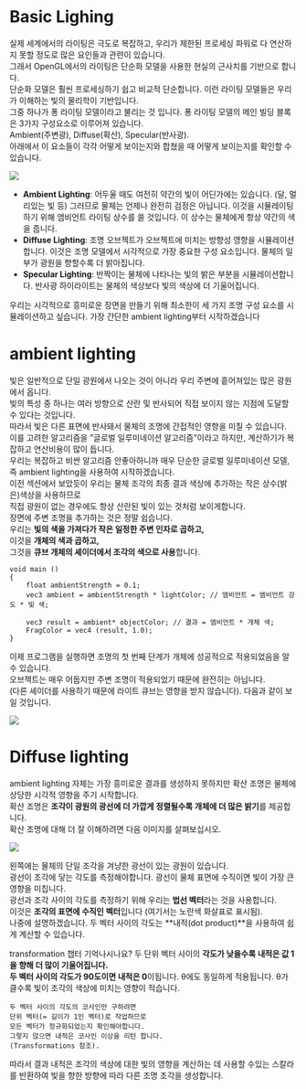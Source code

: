 # Basic Lighing

실제 세계에서의 라이팅은 극도로 복잡하고, 우리가 제한된 프로세싱 파워로 다 연산하지 못할 정도로 많은 요인들과 관련이 있습니다.<br>
그래서 OpenGL에서의 라이팅은 단순화 모델을 사용한 현실의 근사치를 기반으로 합니다.<br>
단순화 모델은 훨씬 프로세싱하기 쉽고 비교적 단순합니다. 이런 라이팅 모델들은 우리가 이해하는 빛의 물리학이 기반입니다.<br>
그중 하나가 퐁 라이팅 모델이라고 불리는 것 입니다. 퐁 라이팅 모델의 메인 빌딩 블록은 3가지 구성요소로 이루어져 있습니다.<br>
Ambient(주변광), Diffuse(확산), Specular(반사광).<br>
아래에서 이 요소들이 각각 어떻게 보이는지와 합쳤을 때 어떻게 보이는지를 확인할 수 있습니다.

![](https://learnopengl.com/img/lighting/basic_lighting_phong.png)

- **Ambient Lighting**: 어두울 때도 여전히 약간의 빛이 어딘가에는 있습니다. (달, 멀리있는 빛 등) 그러므로 물체는 언제나 완전히 검정은 아닙니다. 이것을 시뮬레이팅 하기 위해 앰비언트 라이팅 상수를 쓸 것입니다. 이 상수는 물체에게 항상 약간의 색을 줍니다.
- **Diffuse Lighting**:  조명 오브젝트가 오브젝트에 미치는 방향성 영향을 시뮬레이션합니다. 이것은 조명 모델에서 시각적으로 가장 중요한 구성 요소입니다. 물체의 일부가 광원을 향할수록 더 밝아집니다.
- **Specular Lighting**: 반짝이는 물체에 나타나는 빛의 밝은 부분을 시뮬레이션합니다. 반사광 하이라이트는 물체의 색상보다 빛의 색상에 더 기울어집니다.

우리는 시각적으로 흥미로운 장면을 만들기 위해 최소한이 세 가지 조명 구성 요소를 시뮬레이션하고 싶습니다. 가장 간단한 ambient lighting부터 시작하겠습니다

# ambient lighting

빛은 일반적으로 단일 광원에서 나오는 것이 아니라 우리 주변에 흩어져있는 많은 광원에서 옵니다.<br>
빛의 특성 중 하나는 여러 방향으로 산란 및 반사되어 직접 보이지 않는 지점에 도달할 수 있다는 것입니다.<br>
따라서 빛은 다른 표면에 반사돼서 물체의 조명에 간접적인 영향을 미칠 수 있습니다.<br>
이를 고려한 알고리즘을 ”글로벌 일루미네이션 알고리즘”이라고 하지만, 계산하기가 복잡하고 연산비용이 많이 듭니다.<br>
우리는 복잡하고 비싼 알고리즘 안좋아하니까 매우 단순한 글로벌 일루미네이션 모델,<br>
즉 ambient lighting을 사용하여 시작하겠습니다.<br>
이전 섹션에서 보았듯이 우리는 물체 조각의 최종 결과 색상에 추가하는 작은 상수(밝은)색상을 사용하므로<br>
직접 광원이 없는 경우에도 항상 산란된 빛이 있는 것처럼 보이게합니다.<br>
장면에 주변 조명을 추가하는 것은 정말 쉽습니다.<br>
우리는 **빛의 색을 가져다가 작은 일정한 주변 인자로 곱하고,**<Br>
이것을 **개체의 색과 곱하고,**<br>
그것을 **큐브 개체의 셰이더에서 조각의 색으로 사용**합니다.

~~~
void main ()
{
    float ambientStrength = 0.1;
    vec3 ambient = ambientStrength * lightColor; // 엠비언트 = 엠비언트 강도 * 빛 색;

    vec3 result = ambient* objectColor; // 결과 = 엠비언트 * 개체 색;
    FragColor = vec4 (result, 1.0); 
}
~~~

이제 프로그램을 실행하면 조명의 첫 번째 단계가 개체에 성공적으로 적용되었음을 알 수 있습니다.<br>
오브젝트는 매우 어둡지만 주변 조명이 적용되었기 때문에 완전히는 아닙니다.<br>
(다른 셰이더를 사용하기 때문에 라이트 큐브는 영향을 받지 않습니다). 다음과 같이 보일 것입니다.

![](https://learnopengl.com/img/lighting/ambient_lighting.png)


# Diffuse lighting

ambient lighting 자체는 가장 흥미로운 결과를 생성하지 못하지만 확산 조명은 물체에 상당한 시각적 영향을 주기 시작합니다.<br>
확산 조명은 **조각이 광원의 광선에 더 가깝게 정렬될수록 개체에 더 많은 밝기**를 제공합니다.<br>
확산 조명에 대해 더 잘 이해하려면 다음 이미지를 살펴보십시오.

![](https://learnopengl.com/img/lighting/diffuse_light.png)

왼쪽에는 물체의 단일 조각을 겨냥한 광선이 있는 광원이 있습니다.<br>
광선이 조각에 닿는 각도를 측정해야합니다. 광선이 물체 표면에 수직이면 빛이 가장 큰 영향을 미칩니다.<br>
광선과 조각 사이의 각도를 측정하기 위해 우리는 **법선 벡터**라는 것을 사용합니다.<br>
이것은 **조각의 표면에 수직인 벡터**입니다 (여기서는 노란색 화살표로 표시됨).<br>
나중에 설명하겠습니다. 두 벡터 사이의 각도는 **내적(dot product)**을 사용하여 쉽게 계산할 수 있습니다.<br>

transformation 챕터 기억나시나요? 두 단위 벡터 사이의 **각도가 낮을수록 내적은 값 1을 향해 더 많이 기울어집니다.**<br>
**두 벡터 사이의 각도가 90도이면 내적은 0**이됩니다. θ에도 동일하게 적용됩니다. θ가 클수록 빛이 조각의 색상에 미치는 영향이 적습니다.

~~~
두 벡터 사이의 각도의 코사인만 구하려면
단위 벡터(= 길이가 1인 벡터)로 작업하므로
모든 벡터가 정규화되었는지 확인해야합니다.
그렇지 않으면 내적은 코사인 이상을 리턴 합니다.
(Transformations 참조).
~~~

따라서 결과 내적은 조각의 색상에 대한 빛의 영향을 계산하는 데 사용할 수있는 스칼라를 반환하여 빛을 향한 방향에 따라 다른 조명 조각을 생성합니다.
